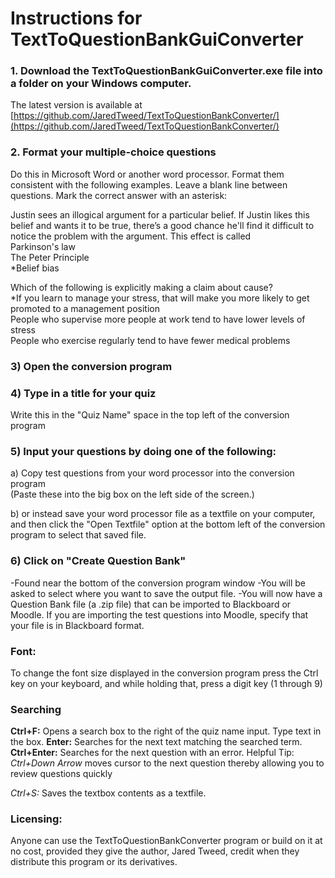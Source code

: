 # Instructions for TextToQuestionBankGuiConverter

### 1. Download the TextToQuestionBankGuiConverter.exe file into a folder on your Windows computer. 
The latest version is available at [https://github.com/JaredTweed/TextToQuestionBankConverter/](https://github.com/JaredTweed/TextToQuestionBankConverter/)  

### 2. Format your multiple-choice questions
Do this in Microsoft Word or another word processor. Format them consistent with the following examples. Leave a blank line between questions. Mark the correct answer with an asterisk:  
  
Justin sees an illogical argument for a particular belief. If Justin likes this belief and wants it to be true, there’s a good chance he'll find it difficult to notice the problem with the argument. This effect is called  
Parkinson's law  
The Peter Principle  
\*Belief bias  

Which of the following is explicitly making a claim about cause?  
\*If you learn to manage your stress, that will make you more likely to get promoted to a management position  
People who supervise more people at work tend to have lower levels of stress  
People who exercise regularly tend to have fewer medical problems  

### 3) Open the conversion program

### 4) Type in a title for your quiz 
Write this in the "Quiz Name" space in the top left of the conversion program 

### 5) Input your questions by doing one of the following:
a) Copy test questions from your word processor into the conversion program  
(Paste these into the big box on the left side of the screen.)

b) or instead save your word processor file as a textfile on your computer, and then click the "Open Textfile" option at the bottom left of the conversion program to select that saved file.

### 6) Click on "Create Question Bank" 
-Found near the bottom  of the conversion program window
-You will be asked to select where you want to save the output file. 
-You will now have a Question Bank file (a .zip file) that can be imported to Blackboard or Moodle. If you are importing the test questions into Moodle, specify that your file is in Blackboard format.

### Font: 
To change the  font size displayed in the conversion program 
press the Ctrl key on your keyboard, and while holding that, press a digit key (1 through 9)

### Searching
**Ctrl+F:** Opens a search box to the right of the quiz name input. Type text in the box.
**Enter:** Searches for the next text matching the searched term.
**Ctrl+Enter:** Searches for the next question with an error.
Helpful Tip: *Ctrl+Down Arrow* moves cursor to the next question thereby allowing you to review questions quickly

*Ctrl+S:* Saves the textbox contents as a textfile.

### Licensing: 
Anyone can use the TextToQuestionBankConverter program or build on it at no cost, provided they give the author, Jared Tweed, credit when they distribute this program or its derivatives.
